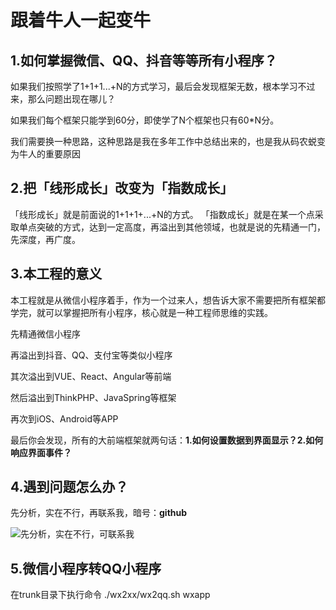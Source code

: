 # 跟着牛人一起变牛

## 1.如何掌握微信、QQ、抖音等等所有小程序？

如果我们按照学了1+1+1...+N的方式学习，最后会发现框架无数，根本学习不过来，那么问题出现在哪儿？

如果我们每个框架只能学到60分，即使学了N个框架也只有60*N分。

我们需要换一种思路，这种思路是我在多年工作中总结出来的，也是我从码农蜕变为牛人的重要原因

## 2.把「线形成长」改变为「指数成长」

「线形成长」就是前面说的1+1+1+...+N的方式。 「指数成长」就是在某一个点采取单点突破的方式，达到一定高度，再溢出到其他领域，也就是说的先精通一门，先深度，再广度。

## 3.本工程的意义

本工程就是从微信小程序着手，作为一个过来人，想告诉大家不需要把所有框架都学完，就可以掌握把所有小程序，核心就是一种工程师思维的实践。

先精通微信小程序

再溢出到抖音、QQ、支付宝等类似小程序

其次溢出到VUE、React、Angular等前端

然后溢出到ThinkPHP、JavaSpring等框架

再次到iOS、Android等APP

最后你会发现，所有的大前端框架就两句话：**1.如何设置数据到界面显示？2.如何响应界面事件？**

## 4.遇到问题怎么办？

先分析，实在不行，再联系我，暗号：**github**

![先分析，实在不行，可联系我](https://swjtu.oss-cn-hangzhou.aliyuncs.com/wxapp/ContactMe.jpeg)


## 5.微信小程序转QQ小程序
在trunk目录下执行命令 ./wx2xx/wx2qq.sh wxapp
